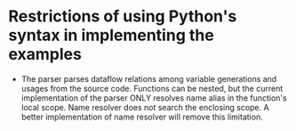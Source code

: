 # Restrictions of using Python's syntax in implementing the examples

- The parser parses dataflow relations among variable generations and usages from
the source code. Functions can be nested, but the current implementation of the parser ONLY
resolves name alias in the function's local scope. Name resolver does not search
the enclosing scope. A better implementation of name resolver will remove this limitation.
